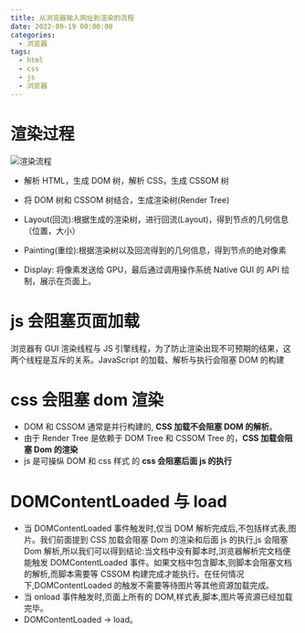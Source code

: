 ```yaml
---
title: 从浏览器输入网址到渲染的流程
date: 2022-09-19 00:00:00
categories:
  - 浏览器
tags:
  - html
  - css
  - js
  - 浏览器
---
```


# 渲染过程

![渲染流程](images/browerFlow.png)

- 解析 HTML，生成 DOM 树，解析 CSS，生成 CSSOM 树

- 将 DOM 树和 CSSOM 树结合，生成渲染树(Render Tree)

- Layout(回流):根据生成的渲染树，进行回流(Layout)，得到节点的几何信息（位置，大小）

- Painting(重绘):根据渲染树以及回流得到的几何信息，得到节点的绝对像素

- Display: 将像素发送给 GPU，最后通过调用操作系统 Native GUI 的 API 绘制，展示在页面上。

# js 会阻塞页面加载

浏览器有 GUI 渲染线程与 JS 引擎线程，为了防止渲染出现不可预期的结果，这两个线程是互斥的关系。JavaScript 的加载、解析与执行会阻塞 DOM 的构建

# css 会阻塞 dom 渲染

- DOM 和 CSSOM 通常是并行构建的, <strong>CSS 加载不会阻塞 DOM 的解析</strong>。
- 由于 Render Tree 是依赖于 DOM Tree 和 CSSOM Tree 的，<strong>CSS 加载会阻塞 Dom 的渲染</strong>
- js 是可操纵 DOM 和 css 样式 的 <strong>css 会阻塞后面 js 的执行</strong>

# DOMContentLoaded 与 load

- 当 DOMContentLoaded 事件触发时,仅当 DOM 解析完成后,不包括样式表,图片。我们前面提到 CSS 加载会阻塞 Dom 的渲染和后面 js 的执行,js 会阻塞 Dom 解析,所以我们可以得到结论:当文档中没有脚本时,浏览器解析完文档便能触发 DOMContentLoaded 事件。如果文档中包含脚本,则脚本会阻塞文档的解析,而脚本需要等 CSSOM 构建完成才能执行。在任何情况下,DOMContentLoaded 的触发不需要等待图片等其他资源加载完成。
- 当 onload 事件触发时,页面上所有的 DOM,样式表,脚本,图片等资源已经加载完毕。
- DOMContentLoaded -> load。
